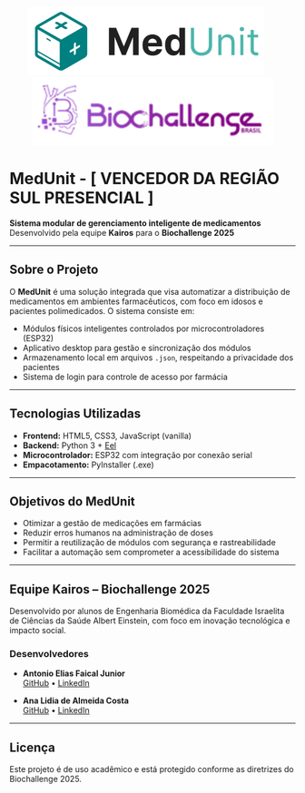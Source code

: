 <p align="center">
  <img src="/web/assets/img/logo_medunit.svg" alt="Logo MedUnit" height="120"/>
  &nbsp;&nbsp;&nbsp;&nbsp;&nbsp;
  <img src="/web/assets/img/logo_biochallenge.png" alt="Logo Biochallenge" height="120"/>
</p>

# MedUnit - [ VENCEDOR DA REGIÃO SUL PRESENCIAL ]

**Sistema modular de gerenciamento inteligente de medicamentos**  
Desenvolvido pela equipe **Kairos** para o **Biochallenge 2025**

---

## Sobre o Projeto

O **MedUnit** é uma solução integrada que visa automatizar a distribuição de medicamentos em ambientes farmacêuticos, com foco em idosos e pacientes polimedicados. O sistema consiste em:

- Módulos físicos inteligentes controlados por microcontroladores (ESP32)
- Aplicativo desktop para gestão e sincronização dos módulos
- Armazenamento local em arquivos `.json`, respeitando a privacidade dos pacientes
- Sistema de login para controle de acesso por farmácia

---


## Tecnologias Utilizadas

- **Frontend:** HTML5, CSS3, JavaScript (vanilla)
- **Backend:** Python 3 + [Eel](https://github.com/ChrisKnott/Eel)
- **Microcontrolador:** ESP32 com integração por conexão serial
- **Empacotamento:** PyInstaller (.exe)

---

## Objetivos do MedUnit

- Otimizar a gestão de medicações em farmácias
- Reduzir erros humanos na administração de doses
- Permitir a reutilização de módulos com segurança e rastreabilidade
- Facilitar a automação sem comprometer a acessibilidade do sistema

---

## Equipe Kairos – Biochallenge 2025

Desenvolvido por alunos de Engenharia Biomédica da Faculdade Israelita de Ciências da Saúde Albert Einstein, com foco em inovação tecnológica e impacto social.

### Desenvolvedores

- **Antonio Elias Faical Junior**  
  [GitHub](https://github.com/antoniofaical) • [LinkedIn](https://www.linkedin.com/in/antonio-elias-faical-junior-8300b6265/)

- **Ana Lidia de Almeida Costa**  
  [GitHub](https://github.com/LidiaCosta) • [LinkedIn](https://www.linkedin.com/in/ana-lidia-costa-7a688029a/)


---

## Licença

Este projeto é de uso acadêmico e está protegido conforme as diretrizes do Biochallenge 2025.
